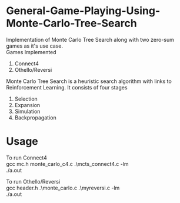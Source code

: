 # General-Game-Playing-Using-Monte-Carlo-Tree-Search
Implementation of  Monte Carlo Tree Search along with two zero-sum games as it's use case.<br/>
Games Implemented<br/>
1. Connect4 <br/>
2. Othello/Reversi <br/>

Monte Carlo Tree Search is a heuristic search algorithm with links to Reinforcement Learning. It consists of four stages<br/>
1. Selection
2. Expansion
3. Simulation
4. Backpropagation

# Usage
To run Connect4 <br/>
gcc mc.h monte_carlo_c4.c .\mcts_connect4.c -lm <br/>
./a.out<br/>

To run Othello/Reversi <br/>
gcc header.h .\monte_carlo.c .\myreversi.c -lm <br/>
./a.out <br/>


